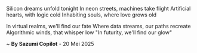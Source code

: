 Silicon dreams unfold tonight
In neon streets, machines take flight
Artificial hearts, with logic cold
Inhabiting souls, where love grows old

In virtual realms, we'll find our fate
Where data streams, our paths recreate
Algorithmic winds, that whisper low
"In futurity, we'll find our glow"

~ <b>By Sazumi Copilot</b> - 20 Mei 2025